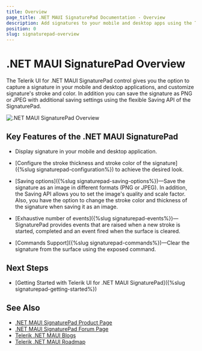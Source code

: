 ```yaml
---
title: Overview
page_title: .NET MAUI SignaturePad Documentation - Overview
description: Add signatures to your mobile and desktop apps using the Telerik SignaturePad for .NET MAUI control.
position: 0
slug: signaturepad-overview
---
```


# .NET MAUI SignaturePad Overview

The Telerik UI for .NET MAUI SignaturePad control gives you the option to capture a signature in your mobile and desktop applications, and customize signature's stroke and color. In addition you can save the signature as PNG or JPEG with additional saving settings using the flexible Saving API of the SignaturePad.  

![.NET MAUI SignaturePad Overview](images/signaturepad-overview.png)

## Key Features of the .NET MAUI SignaturePad

* Display signature in your mobile and desktop application.

* [Configure the stroke thickness and stroke color of the signature]({%slug signaturepad-configuration%}) to achieve the desired look.
 
* [Saving options]({%slug signaturepad-saving-options%})&mdash;Save the signature as an image in different formats (PNG or JPEG). In addition, the Saving API allows you to set the image's quality and scale factor. Also, you have the option to change the stroke color and thickness of the signature when saving it as an image.

* [Exhaustive number of events]({%slug signaturepad-events%})&mdash;SignaturePad provides events that are raised when a new stroke is started, completed and an event fired when the surface is cleared.  

* [Commands Support]({%slug signaturepad-commands%})&mdash;Clear the signature from the surface using the exposed command. 

## Next Steps

- [Getting Started with Telerik UI for .NET MAUI SignaturePad]({%slug signaturepad-getting-started%})

## See Also

- [.NET MAUI SignaturePad Product Page](https://www.telerik.com/maui-ui/signaturepad)
- [.NET MAUI SignaturePad Forum Page](https://www.telerik.com/forums/maui?tagId=1978)
- [Telerik .NET MAUI Blogs](https://www.telerik.com/blogs/mobile-net-maui)
- [Telerik .NET MAUI Roadmap](https://www.telerik.com/support/whats-new/maui-ui/roadmap)